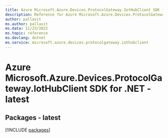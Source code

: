 ```yaml
---
title: Azure Microsoft.Azure.Devices.ProtocolGateway.IotHubClient SDK for .NET
description: Reference for Azure Microsoft.Azure.Devices.ProtocolGateway.IotHubClient SDK for .NET
author: pallavit
ms.author: pallavit
ms.data: 11/23/2022
ms.topic: reference
ms.devlang: dotnet
ms.service: microsoft.azure.devices.protocolgateway.iothubclient
---
```

# Azure Microsoft.Azure.Devices.ProtocolGateway.IotHubClient SDK for .NET - latest
## Packages - latest
[!INCLUDE [packages](microsoft.azure.devices.protocolgateway.iothubclient-index.md)]